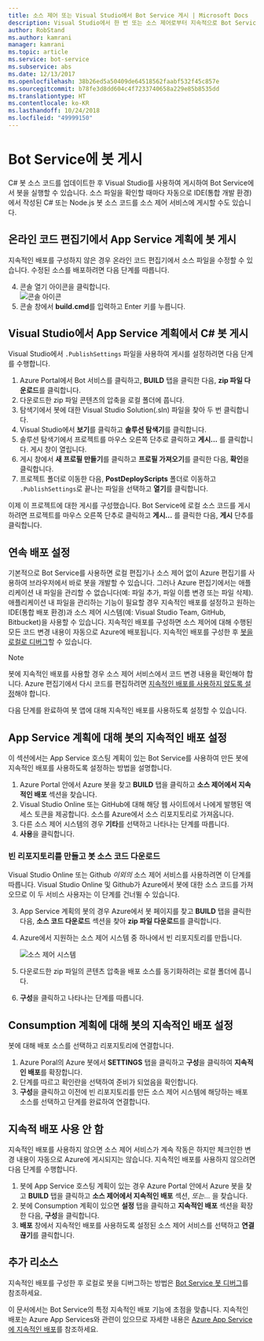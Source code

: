 ```yaml
---
title: 소스 제어 또는 Visual Studio에서 Bot Service 게시 | Microsoft Docs
description: Visual Studio에서 한 번 또는 소스 제어로부터 지속적으로 Bot Service 봇을 게시하는 방법을 살펴봅니다.
author: RobStand
ms.author: kamrani
manager: kamrani
ms.topic: article
ms.service: bot-service
ms.subservice: abs
ms.date: 12/13/2017
ms.openlocfilehash: 38b26ed5a50409de64518562faabf532f45c857e
ms.sourcegitcommit: b78fe3d8dd604c4f7233740658a229e85b8535dd
ms.translationtype: HT
ms.contentlocale: ko-KR
ms.lasthandoff: 10/24/2018
ms.locfileid: "49999150"
---
```

# <a name="publish-a-bot-to-bot-service"></a>Bot Service에 봇 게시

C# 봇 소스 코드를 업데이트한 후 Visual Studio를 사용하여 게시하여 Bot Service에서 봇을 실행할 수 있습니다. 소스 파일을 확인할 때마다 자동으로 IDE(통합 개발 환경)에서 작성된 C# 또는 Node.js 봇 소스 코드를 소스 제어 서비스에 게시할 수도 있습니다.


## <a name="publish-a-bot-on-app-service-plan-from-the-online-code-editor"></a>온라인 코드 편집기에서 App Service 계획에 봇 게시

지속적인 배포를 구성하지 않은 경우 온라인 코드 편집기에서 소스 파일을 수정할 수 있습니다. 수정된 소스를 배포하려면 다음 단계를 따릅니다.

4. 콘솔 열기 아이콘을 클릭합니다.  
    ![콘솔 아이콘](~/media/azure-bot-service-console-icon.png)
2. 콘솔 창에서 **build.cmd**를 입력하고 Enter 키를 누릅니다.


## <a name="publish-c-bot-on-app-service-plan-from-visual-studio"></a>Visual Studio에서 App Service 계획에서 C# 봇 게시 

Visual Studio에서 `.PublishSettings` 파일을 사용하여 게시를 설정하려면 다음 단계를 수행합니다.

1. Azure Portal에서 Bot 서비스를 클릭하고, **BUILD** 탭을 클릭한 다음, **zip 파일 다운로드**를 클릭합니다.
3. 다운로드한 zip 파일 콘텐츠의 압축을 로컬 폴더에 풉니다.
4. 탐색기에서 봇에 대한 Visual Studio Solution(.sln) 파일을 찾아 두 번 클릭합니다.
4. Visual Studio에서 **보기**를 클릭하고 **솔루션 탐색기**를 클릭합니다.
5. 솔루션 탐색기에서 프로젝트를 마우스 오른쪽 단추로 클릭하고 **게시...** 를 클릭합니다. 게시 창이 열립니다. 
6. 게시 창에서 **새 프로필 만들기**를 클릭하고 **프로필 가져오기**를 클릭한 다음, **확인**을 클릭합니다.
7. 프로젝트 폴더로 이동한 다음, **PostDeployScripts** 폴더로 이동하고 `.PublishSettings`로 끝나는 파일을 선택하고 **열기**를 클릭합니다.

이제 이 프로젝트에 대한 게시를 구성했습니다. Bot Service에 로컬 소스 코드를 게시하려면 프로젝트를 마우스 오른쪽 단추로 클릭하고 **게시...** 를 클릭한 다음, **게시** 단추를 클릭합니다. 

## <a name="set-up-continuous-deployment"></a>연속 배포 설정

기본적으로 Bot Service를 사용하면 로컬 편집기나 소스 제어 없이 Azure 편집기를 사용하여 브라우저에서 바로 봇을 개발할 수 있습니다. 그러나 Azure 편집기에서는 애플리케이션 내 파일을 관리할 수 없습니다(예: 파일 추가, 파일 이름 변경 또는 파일 삭제). 애플리케이션 내 파일을 관리하는 기능이 필요할 경우 지속적인 배포를 설정하고 원하는 IDE(통합 배포 환경)과 소스 제어 시스템(예: Visual Studio Team, GitHub, Bitbucket)을 사용할 수 있습니다. 지속적인 배포를 구성하면 소스 제어에 대해 수행된 모든 코드 변경 내용이 자동으로 Azure에 배포됩니다. 지속적인 배포를 구성한 후 [봇을 로컬로 디버그](bot-service-debug-bot.md)할 수 있습니다.

> [!NOTE]
> 봇에 지속적인 배포를 사용할 경우 소스 제어 서비스에서 코드 변경 내용을 확인해야 합니다. Azure 편집기에서 다시 코드를 편집하려면 [지속적인 배포를 사용하지 않도록 설정](#disable-continuous-deployment)해야 합니다.

다음 단계를 완료하여 봇 앱에 대해 지속적인 배포를 사용하도록 설정할 수 있습니다.

## <a name="set-up-continuous-deployment-for-a-bot-on-an-app-service-plan"></a>App Service 계획에 대해 봇의 지속적인 배포 설정

이 섹션에서는 App Service 호스팅 계획이 있는 Bot Service를 사용하여 만든 봇에 지속적인 배포를 사용하도록 설정하는 방법을 설명합니다.

1. Azure Portal 안에서 Azure 봇을 찾고 **BUILD** 탭을 클릭하고 **소스 제어에서 지속적인 배포** 섹션을 찾습니다.
2. Visual Studio Online 또는 GitHub에 대해 해당 웹 사이트에서 나에게 발행된 액세스 토큰을 제공합니다. 소스를 Azure에서 소스 리포지토리로 가져옵니다.
3. 다른 소스 제어 시스템의 경우 **기타**를 선택하고 나타나는 단계를 따릅니다. 
3. **사용**을 클릭합니다.  

### <a name="create-an-empty-repository-and-download-bot-source-code"></a>빈 리포지토리를 만들고 봇 소스 코드 다운로드

Visual Studio Online 또는 Github *이외의* 소스 제어 서비스를 사용하려면 이 단계를 따릅니다. Visual Studio Online 및 Github가 Azure에서 봇에 대한 소스 코드를 가져오므로 이 두 서비스 사용자는 이 단계를 건너뛸 수 있습니다.

3. App Service 계획의 봇의 경우 Azure에서 봇 페이지를 찾고 **BUILD** 탭을 클릭한 다음, **소스 코드 다운로드** 섹션을 찾아 **zip 파일 다운로드**를 클릭합니다.
1. Azure에서 지원하는 소스 제어 시스템 중 하나에서 빈 리포지토리를 만듭니다.

    ![소스 제어 시스템](~/media/continuous-integration-sourcecontrolsystem.png)

3. 다운로드한 zip 파일의 콘텐츠 압축을 배포 소스를 동기화하려는 로컬 폴더에 풉니다.
4. **구성**을 클릭하고 나타나는 단계를 따릅니다. 

## <a name="set-up-continuous-deployment-for-a-bot-on-a-consumption-plan"></a>Consumption 계획에 대해 봇의 지속적인 배포 설정 

봇에 대해 배포 소스를 선택하고 리포지토리에 연결합니다. 

1. Azure Poral의 Azure 봇에서 **SETTINGS** 탭을 클릭하고 **구성**을 클릭하여 **지속적인 배포**를 확장합니다.  
2. 단계를 따르고 확인란을 선택하여 준비가 되었음을 확인합니다. 
3. **구성**을 클릭하고 이전에 빈 리포지토리를 만든 소스 제어 시스템에 해당하는 배포 소스를 선택하고 단계를 완료하여 연결합니다.   


## <a name="disable-continuous-deployment"></a>지속적 배포 사용 안 함 

지속적인 배포를 사용하지 않으면 소스 제어 서비스가 계속 작동은 하지만 체크인한 변경 내용이 자동으로 Azure에 게시되지는 않습니다. 지속적인 배포를 사용하지 않으려면 다음 단계를 수행합니다.

1. 봇에 App Service 호스팅 계획이 있는 경우 Azure Portal 안에서 Azure 봇을 찾고 **BUILD** 탭을 클릭하고 **소스 제어에서 지속적인 배포** 섹션, *또는...* 을 찾습니다. 
2. 봇에 Consumption 계획이 있으면 **설정** 탭을 클릭하고 **지속적인 배포** 섹션을 확장한 다음, **구성**을 클릭합니다.
3. **배포** 창에서 지속적인 배포를 사용하도록 설정된 소스 제어 서비스를 선택하고 **연결 끊기**를 클릭합니다.  


## <a name="additional-resources"></a>추가 리소스

지속적인 배포를 구성한 후 로컬로 봇을 디버그하는 방법은 [Bot Service 봇 디버그](bot-service-debug-bot.md)를 참조하세요.

이 문서에서는 Bot Service의 특정 지속적인 배포 기능에 초점을 맞춥니다. 지속적인 배포는 Azure App Services와 관련이 있으므로 자세한 내용은 <a href="https://azure.microsoft.com/en-us/documentation/articles/app-service-continuous-deployment/" target="_blank">Azure App Service에 지속적인 배포</a>를 참조하세요.
